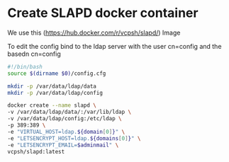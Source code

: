 # Create SLAPD docker container
We use this (https://hub.docker.com/r/vcpsh/slapd/) Image

To edit the config bind to the ldap server with the user cn=config and the basedn cn=config

``` bash
#!/bin/bash
source $(dirname $0)/config.cfg

mkdir -p /var/data/ldap/data
mkdir -p /var/data/ldap/config

docker create --name slapd \
-v /var/data/ldap/data/:/var/lib/ldap \
-v /var/data/ldap/config:/etc/ldap \
-p 389:389 \
-e "VIRTUAL_HOST=ldap.${domain[0]}" \
-e "LETSENCRYPT_HOST=ldap.${domains[0]}" \
-e "LETSENCRYPT_EMAIL=$adminmail" \
vcpsh/slapd:latest
```
